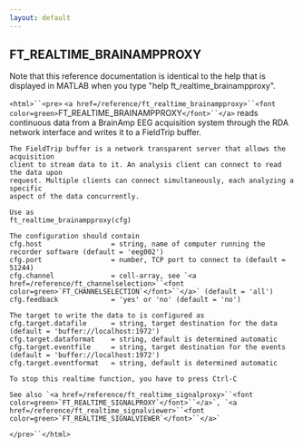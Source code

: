 ```yaml
---
layout: default
---
```


##  FT_REALTIME_BRAINAMPPROXY

Note that this reference documentation is identical to the help that is displayed in MATLAB when you type "help ft_realtime_brainampproxy".

`<html>``<pre>`
    `<a href=/reference/ft_realtime_brainampproxy>``<font color=green>`FT_REALTIME_BRAINAMPPROXY`</font>``</a>` reads continuous data from a BrainAmp EEG acquisition
    system through the RDA network interface and writes it to a FieldTrip buffer.
 
    The FieldTrip buffer is a network transparent server that allows the acquisition
    client to stream data to it. An analysis client can connect to read the data upon
    request. Multiple clients can connect simultaneously, each analyzing a specific
    aspect of the data concurrently.
 
    Use as
    ft_realtime_brainampproxy(cfg)
 
    The configuration should contain
    cfg.host                 = string, name of computer running the recorder software (default = 'eeg002')
    cfg.port                 = number, TCP port to connect to (default = 51244)
    cfg.channel              = cell-array, see `<a href=/reference/ft_channelselection>``<font color=green>`FT_CHANNELSELECTION`</font>``</a>` (default = 'all')
    cfg.feedback             = 'yes' or 'no' (default = 'no')
 
    The target to write the data to is configured as
    cfg.target.datafile      = string, target destination for the data (default = 'buffer://localhost:1972')
    cfg.target.dataformat    = string, default is determined automatic
    cfg.target.eventfile     = string, target destination for the events (default = 'buffer://localhost:1972')
    cfg.target.eventformat   = string, default is determined automatic
 
    To stop this realtime function, you have to press Ctrl-C
 
    See also `<a href=/reference/ft_realtime_signalproxy>``<font color=green>`FT_REALTIME_SIGNALPROXY`</font>``</a>`, `<a href=/reference/ft_realtime_signalviewer>``<font color=green>`FT_REALTIME_SIGNALVIEWER`</font>``</a>`
`</pre>``</html>`

